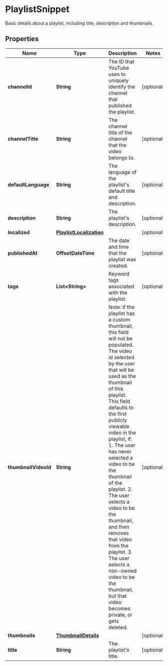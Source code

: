 

# PlaylistSnippet

Basic details about a playlist, including title, description and thumbnails.

## Properties

Name | Type | Description | Notes
------------ | ------------- | ------------- | -------------
**channelId** | **String** | The ID that YouTube uses to uniquely identify the channel that published the playlist. |  [optional]
**channelTitle** | **String** | The channel title of the channel that the video belongs to. |  [optional]
**defaultLanguage** | **String** | The language of the playlist&#39;s default title and description. |  [optional]
**description** | **String** | The playlist&#39;s description. |  [optional]
**localized** | [**PlaylistLocalization**](PlaylistLocalization.md) |  |  [optional]
**publishedAt** | **OffsetDateTime** | The date and time that the playlist was created. |  [optional]
**tags** | **List&lt;String&gt;** | Keyword tags associated with the playlist. |  [optional]
**thumbnailVideoId** | **String** | Note: if the playlist has a custom thumbnail, this field will not be populated. The video id selected by the user that will be used as the thumbnail of this playlist. This field defaults to the first publicly viewable video in the playlist, if: 1. The user has never selected a video to be the thumbnail of the playlist. 2. The user selects a video to be the thumbnail, and then removes that video from the playlist. 3. The user selects a non-owned video to be the thumbnail, but that video becomes private, or gets deleted. |  [optional]
**thumbnails** | [**ThumbnailDetails**](ThumbnailDetails.md) |  |  [optional]
**title** | **String** | The playlist&#39;s title. |  [optional]



